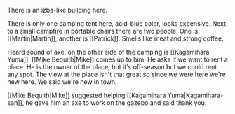 There is an izba-like building here.

There is only one camping tent here, acid-blue color, looks expensive.
Next to a small campfire in portable chairs there are two people. One is [[Martin|Martin]], another is [[Patrick]]. Smells like meat and strong coffee.

Heard sound of axe, on the other side of the camping is [[Kagamihara Yuma]].
[[Mike Bequith|Mike]] comes up to him. He asks if we want to rent a place. He is the owner of the place, but it's off-season but we could rent any spot.
The view at the place isn't that great so since we were here we're new here. We said we're new in town.


[[Mike Bequith|Mike]] suggested helping [[Kagamihara Yuma|Kagamihara-san]], he gave him an axe to work on the gazebo and said thank you.